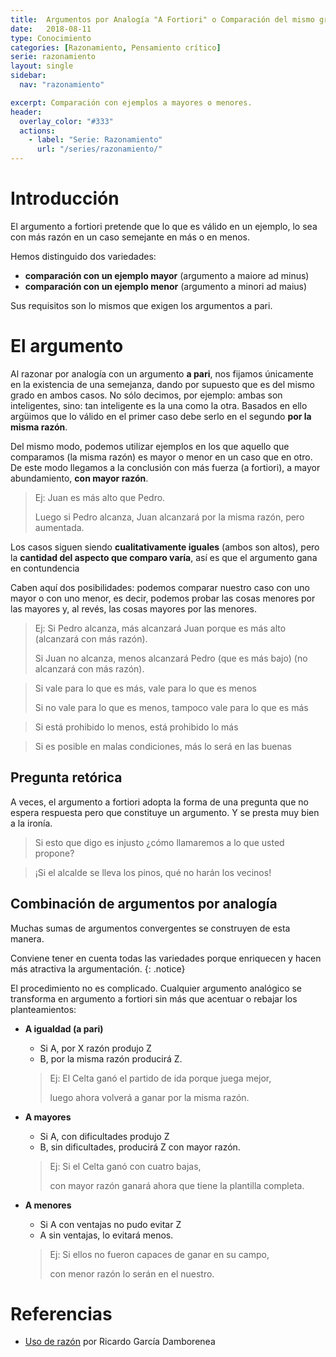 ```yaml
---
title:  Argumentos por Analogía "A Fortiori" o Comparación del mismo grado
date:   2018-08-11
type: Conocimiento
categories: [Razonamiento, Pensamiento crítico]
serie: razonamiento
layout: single
sidebar:
  nav: "razonamiento"

excerpt: Comparación con ejemplos a mayores o menores.
header:
  overlay_color: "#333"
  actions:
    - label: "Serie: Razonamiento"
      url: "/series/razonamiento/"
---
```


# Introducción
El argumento a fortiori pretende que lo que es válido en un ejemplo, lo sea con más razón en un caso semejante en más o en menos.

Hemos distinguido dos variedades:
-  **comparación con un ejemplo mayor** (argumento a maiore ad minus)
-  **comparación con un ejemplo menor** (argumento a minori ad maius)

Sus requisitos son lo mismos que exigen los argumentos a pari.

# El argumento
Al razonar por analogía con un argumento  **a pari**, nos fijamos únicamente en la existencia de una semejanza, dando por supuesto que es del mismo grado en ambos casos. No sólo decimos, por ejemplo: ambas son inteligentes, sino: tan inteligente es la una como la otra. Basados en ello argüimos que lo válido en el primer caso debe serlo en el segundo  **por la misma razón**.

Del mismo modo, podemos utilizar ejemplos en los que aquello que comparamos (la misma razón) es mayor o menor en un caso que en otro. De este modo llegamos a la conclusión con más fuerza (a fortiori), a mayor abundamiento,  **con mayor razón**.

>Ej: Juan es más alto que Pedro.
>
>Luego si Pedro alcanza, Juan alcanzará por la misma razón, pero aumentada.

Los casos siguen siendo  **cualitativamente iguales**  (ambos son altos), pero la  **cantidad del aspecto que comparo varía**, así es que el argumento gana en contundencia

Caben aquí dos posibilidades: podemos comparar nuestro caso con uno mayor o con uno menor, es decir, podemos probar las cosas menores por las mayores y, al revés, las cosas mayores por las menores.

>Ej: Si Pedro alcanza, más alcanzará Juan porque es más alto (alcanzará con más razón).
>
>Si Juan no alcanza, menos alcanzará Pedro (que es más bajo) (no alcanzará con más razón).

>Si vale para lo que es más, vale para lo que es menos
>
>Si no vale para lo que es menos, tampoco vale para lo que es más

>Si está prohibido lo menos, está prohibido lo más

>Si es posible en malas condiciones, más lo será en las buenas

## Pregunta retórica
A veces, el argumento a fortiori adopta la forma de una pregunta que no espera respuesta pero que constituye un argumento. Y se presta muy bien a la ironía.

>Si esto que digo es injusto ¿cómo llamaremos a lo que usted propone?

>¡Si el alcalde se lleva los pinos, qué no harán los vecinos!

## Combinación de argumentos por analogía
Muchas sumas de argumentos convergentes se construyen de esta manera.
 
Conviene tener en cuenta todas las variedades porque enriquecen y hacen más atractiva la argumentación.
{: .notice}

El procedimiento no es complicado. Cualquier argumento analógico se transforma en argumento a fortiori sin más que acentuar o rebajar los planteamientos:

 - **A igualdad (a pari)**
	 - Si A, por X razón produjo Z
	 - B, por la misma razón producirá Z.
	 >Ej: El Celta ganó el partido de ida porque juega mejor, 
	 >
	 >luego ahora volverá a ganar por la misma razón.
	 
 - **A mayores**
	 - Si A, con dificultades produjo Z
	 - B, sin dificultades, producirá Z con mayor razón.
	 >Ej: Si el Celta ganó con cuatro bajas,
	 > 
	 >con mayor razón ganará ahora que tiene la plantilla completa.
	 
- **A menores**
	- Si A con ventajas no pudo evitar Z
	- A sin ventajas, lo evitará menos.
	>Ej: Si ellos no fueron capaces de ganar en su campo, 
	>
	>con menor razón lo serán en el nuestro.

# Referencias
- [Uso de razón](http://www.usoderazon.com) por Ricardo García Damborenea
<!--stackedit_data:
eyJoaXN0b3J5IjpbNjk1OTY2OTI2LDYzMTY5NDgyXX0=
-->
